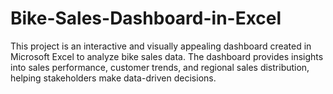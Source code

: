 # Bike-Sales-Dashboard-in-Excel
This project is an interactive and visually appealing dashboard created in Microsoft Excel to analyze bike sales data. The dashboard provides insights into sales performance, customer trends, and regional sales distribution, helping stakeholders make data-driven decisions.  
